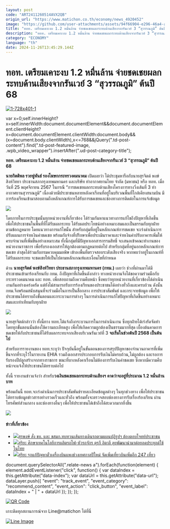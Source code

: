 ```yaml
---
layout: post
code: "ART2411260514AVX2QB"
origin_url: "https://www.matichon.co.th/economy/news_4920452"
image: "https://github.com/user-attachments/assets/94f66904-e296-46a4-abe6-39bda7a61926"
title: "ทอท. เตรียมเคาะงบ 1.2 หมื่นล้าน จ่ายชดเชยผลกระทบด้านเสียงจากรันเวย์ 3 “สุวรรณภูมิ” ต้นปี 68"
description: "ทอท. เตรียมเคาะงบ 1.2 หมื่นล้าน จ่ายชดเชยผลกระทบด้านเสียงจากรันเวย์ 3 “สุวรรณภูมิ” ต้นปี 68 "
category: "ECONOMY"
language: "th"
date: 2024-11-26T13:45:29.144Z
---
```


# ทอท. เตรียมเคาะงบ 1.2 หมื่นล้าน จ่ายชดเชยผลกระทบด้านเสียงจากรันเวย์ 3 “สุวรรณภูมิ” ต้นปี 68

[![](https://www.matichon.co.th/wp-content/uploads/2024/11/1-728x401-1.jpeg "1-728x401-1")](https://www.matichon.co.th/wp-content/uploads/2024/11/1-728x401-1.jpeg)

var x=0;self.innerHeight?x=self.innerWidth:document.documentElement&&document.documentElement.clientHeight?x=document.documentElement.clientWidth:document.body&&(x=document.body.clientWidth),x<=768&&jQuery(".td-post-content").find(".td-post-featured-image, .wpb\_video\_wrapper").insertAfter(".ud-post-category-title");

**ทอท. เตรียมเคาะงบ 1.2 หมื่นล้าน จ่ายชดเชยผลกระทบด้านเสียงจากรันเวย์ 3 “สุวรรณภูมิ” ต้นปี 68** 

**นายกิตติพล รวยฟูพันธ์ รองโฆษกกระทรวงคมนาคม** เปิดเผยว่า ได้ประชุมหารือกับนายสุรจิตต์ พงษ์สิงห์วิทยา ประธานสภากรุงเทพมหานคร และบริษัท ท่าอากาศยานไทย จำกัด (มหาชน) หรือ ทอท. เมื่อวันที่ 25 พฤศจิกายน 2567 ในกรณี “การชดเชยผลกระทบด้านเสียงโครงการทางวิ่งเส้นที่ 3 ท่าอากาศยานสุวรรณภูมิ” เนื่องด้วยมีประชาชนหลายหลังคาเรือนที่อยู่ในบริเวณพื้นที่ใกล้เคียงสนามบิน มีการร้องเรียนเข้ามาสอบถามถึงหลักเกณฑ์การได้รับการชดเชยและช่องทางการติดต่อในการแจ้งข้อมูล

![](https://www.matichon.co.th/wp-content/uploads/2024/11/IMG_1221-scaled.jpg)

โดยภายในการประชุมนั้นทุกหน่วยงานที่เกี่ยวข้อง ได้ร่วมกันหาแนวทางการแก้ไขถึงปัญหาที่เกิดขึ้น เพื่อให้ประชาชนในพื้นที่ที่ได้รับผลกระทบ ได้รับผลประโยชน์อย่างเหมาะสมและเป็นธรรมกับทุกฝ่ายตามข้อกฎหมาย โดยแนวทางการแก้ไขนั้น สำหรับกลุ่มที่อยู่ในหลักเกณฑ์การชดเชย จะเร่งดำเนินการปรับแผนการจ่ายเงินค่าชดเชย พร้อมกับจ้างที่ปรึกษาเพื่อประเมินราคาและจ่ายเงินค่าปรับอาคารเพิ่มให้ครบจำนวนที่เพิ่มขึ้นอย่างเหมาะสม ทั้งนี้กลุ่มที่มีปัญหาเอกสารกรรมสิทธิ์ จะเสนอเข้าคณะทำงานของหน่วยงานราชการ เพื่อรับรองเอกสารให้ถูกต้องตามกฎหมายต่อไป สำหรับกลุ่มที่อยู่นอกหลักเกณฑ์การชดเชย ล่าสุดได้ร่วมกับกรมควบคุมมลพิษ เข้าลงพื้นที่ตรวจสอบระดับเสียงจริง หากพบว่าอยู่ในเกณฑ์ที่ได้รับผลกระทบ จะชดเชยให้เป็นไปตามหลักเกณฑ์และเงื่อนไขที่กำหนด

ด้าน **นายสุรจิตต์ พงษ์สิงห์วิทยา ประธานสภากรุงเทพมหานคร (กทม.)** เผยว่า ช่วงที่ผ่านมาได้มีประชาชนเข้ามาร้องเรียนกับ กทม. ถึงปัญหาที่เกิดขึ้นดังกล่าว ทางหน่วยงานจึงได้ขอความร่วมมือกับ กระทรวงคมนาคม และ ทอท. เพื่อสอบถามถึงความคืบหน้า ซึ่งพบว่าทุกหน่วยงานที่เกี่ยวข้องได้ดำเนินงานกันอย่างเคร่งครัด แต่ยังไม่สามารถรับการร้องเรียนของประชาชนได้อย่างทั่วถึงและครบถ้วน ดังนั้น กทม.จึงพร้อมสนับสนุนที่จะร่วมมือในการเป็นสื่อกลาง การประชาสัมพันธ์ และกระจายข้อมูล เพื่อให้ประชาชนได้ทราบถึงขั้นตอนและกระบวนการต่างๆ ในการดำเนินการแก้ไขปัญหาที่เกิดขึ้นอย่างเหมาะสมและเท่าเทียมกับทุกฝ่าย

![](https://www.matichon.co.th/wp-content/uploads/2024/11/IMG_1227-scaled.jpg)

นายสุรจิตต์กล่าวว่า ทั้งนี้ทาง ทอท.ได้แจ้งถึงกระบวนการในการดำเนินงาน ซึ่งทุกฝ่ายได้เร่งรัดจัดทำ โดยทุกขั้นตอนนั้นต้องใช้ความละเอียดสูง เพื่อให้เกิดความถูกต้องเป็นธรรมมากที่สุด เบื้องต้นคาดการชดเชยให้กับประชาชนที่ได้รับผลกระทบจากเสียงบริเวณรันเวย์ที่ 3 **จะเริ่มในช่วงต้นปี 2568 เป็นต้นไป**

สำหรับการรายงานของ ทอท.ระบุว่า ปัจจุบันนี้อยู่ในขั้นตอนของการสรุปปัญหาของจำนวนอาคารที่เพิ่มขึ้นจากที่ระบุไว้ในรายงาน EHIA รวมถึงเอกสารประกอบการรับเงินไม่ครบถ้วน,ไม่ถูกต้อง และรอการรับรองปีปลูกสร้างจากทางราชการ ขณะที่บางหลังคาเรือนไม่ต้องการรับเงินค่าชดเชย ซึ่งหากมีความคืบหน้าจะแจ้งให้ประชาชนได้ทราบต่อไป

ทั้งนี้ รายงานข่าวแจ้งว่า สำหรับ**วงเงินชดเชยผลกระทบด้านเสียงฯ** **คาดว่าจะอยู่ที่ประมาณ 1.2 หมื่นล้านบาท**

พร้อมกันนี้ ทอท.จะเร่งดำเนินการประชาสัมพันธ์รายละเอียดข้อมูลต่างๆ ในทุกช่วงทาง เพื่อให้ประชาชนได้ทราบข้อมูลข่าวสารอย่างรวดเร็วและทั่วถึง พร้อมทั้งจะตรวจสอบช่องทางการรับเรื่องร้องเรียน ผ่านโทรศัพท์ส่วนกลาง และช่องทางอื่นๆ เพื่อให้ประชาชนได้เข้าถึงได้สะดวกมากยิ่งขึ้น

![](https://www.matichon.co.th/wp-content/uploads/2024/11/IMG_1240-scaled.jpg)

#### ข่าวที่เกี่ยวข้อง

*   [![](https://www.matichon.co.th/wp-content/uploads/2024/11/LINE_ALBUM_2024.11.20_241120_7.jpg)สุรพงษ์ สั่ง ขบ. และ ขสมก.ทบทวนเส้นทางเดินรถตามแผนปฏิรูปฯ ต้องตอบโจทย์ประชาชน](https://www.matichon.co.th/economy/news_4911957)
*   [![](https://www.matichon.co.th/wp-content/uploads/2024/11/S__97.jpg)สุริยะ ศึกษาเทคโนโลยีการผลิตรถไฟ-หัวรถจักร ตุรกี อิตาลี ลุยพัฒนานำมาต่อยอดประยุกต์ใช้ในไทย](https://www.matichon.co.th/economy/news_4905872)
*   [![](https://www.matichon.co.th/wp-content/uploads/2024/11/S__336609431.jpg)สุริยะ รุกแก้ปัญหาตั๋วเครื่องบินแพงช่วงเทศกาลปีใหม่ จัดเพิ่มเที่ยวบินเพิ่มอีก 247 เที่ยว](https://www.matichon.co.th/economy/news_4904117)

document.querySelectorAll(".relate-news a").forEach(function(element) { element.addEventListener("click", function() { var dataIndex = this.getAttribute("data-index"); var dataUrl = this.getAttribute("data-url"); dataLayer.push({ "event": "track\_event", "event\_category": "recommend\_content", "event\_action": "click\_button", "event\_label": dataIndex + " | " + dataUrl }); }); });

[![QR Code](https://www.matichon.co.th/wp-content/uploads/2023/07/wob1371z.jpg)](https://lin.ee/ht0nDxX)

เกาะติดทุกสถานการณ์จาก Line@matichon ได้ที่นี่

[![Line Image](https://www.matichon.co.th/wp-content/uploads/2023/07/th.png)](https://lin.ee/ht0nDxX)